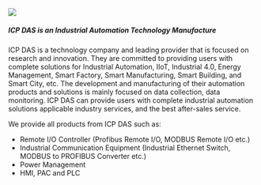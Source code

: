 <div class="grid grid-cols-1 gap-5">
  <div class="flex gap-8 p-6 w-full bg-white border border-neutral-6 rounded-md">
    <div class="grid place-content-center min-w-24 h-24">
      <img src="./partner/icpdas.png" class="object-cover" />
    </div>
    <div>
      <h5>ICP DAS is an Industrial Automation Technology Manufacture</h5>
      <p class="pt-4">ICP DAS is a technology company and leading provider that is focused on research and innovation. They are committed to providing users with complete solutions for Industrial Automation, IIoT, Industrial 4.0, Energy Management, Smart Factory, Smart Manufacturing, Smart Building, and Smart City, etc. The development and manufacturing of their automation products and solutions is mainly focused on data collection, data monitoring. ICP DAS can provide users with complete industrial automation solutions applicable industry services, and the best after-sales service.</p>
      <p class="pt-4">We provide all products from ICP DAS such as:</p>
      <ul class="list-disc">
        <li class="ml-8">Remote I/O Controller (Profibus Remote I/O, MODBUS Remote I/O etc.)</li>
        <li class="ml-8">Industrial Communication Equipment (Industrial Ethernet Switch, MODBUS to PROFIBUS Converter etc.)</li>
        <li class="ml-8">Power Management</li>
        <li class="ml-8">HMI, PAC and PLC</li>
      </ul>
    </div>
  </div>
</div>